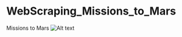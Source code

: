 # WebScraping_Missions_to_Mars
Missions to Mars
![Alt text](relative/path/to/img.jpg?raw=true "web_pt1")
